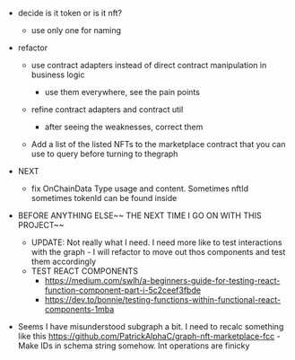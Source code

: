 -   decide is it token or is it nft?
    -   use only one for naming
-   refactor

    -   use contract adapters instead of direct contract manipulation in business logic
        -   use them everywhere, see the pain points
    -   refine contract adapters and contract util

        -   after seeing the weaknesses, correct them

    -   Add a list of the listed NFTs to the marketplace contract that you can use to query before turning to thegraph

-   NEXT

    -   fix OnChainData Type usage and content. Sometimes nftId sometimes tokenId can be found inside

-   BEFORE ANYTHING ELSE~~ THE NEXT TIME I GO ON WITH THIS PROJECT~~

    -   UPDATE: Not really what I need. I need more like to test interactions with the graph - I will refactor to move out thos components and test them accordingly
    -   TEST REACT COMPONENTS
        -   https://medium.com/swlh/a-beginners-guide-for-testing-react-function-component-part-i-5c2ceef3fbde
        -   https://dev.to/bonnie/testing-functions-within-functional-react-components-1mba

-   Seems I have misunderstood subgraph a bit. I need to recalc something like this
    https://github.com/PatrickAlphaC/graph-nft-marketplace-fcc - Make IDs in schema string somehow. Int operations are finicky
